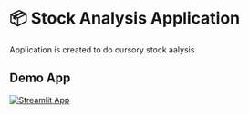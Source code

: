 # 📦 Stock Analysis Application 

Application is created to do cursory stock aalysis

## Demo App

[![Streamlit App](https://static.streamlit.io/badges/streamlit_badge_black_white.svg)](https://krs-stocksanalysis.streamlit.app/)
